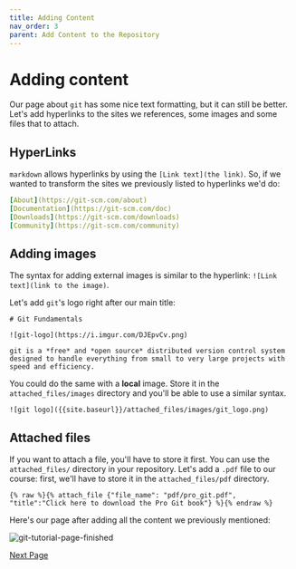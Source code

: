 ```yaml
---
title: Adding Content
nav_order: 3
parent: Add Content to the Repository
---
```


# Adding content

Our page about `git` has some nice text formatting, but it can still be better.
Let's add hyperlinks to the sites we references, some images and some files that to attach.

## HyperLinks

`markdown` allows hyperlinks by using the `[Link text](the link)`.
So, if we wanted to transform the sites we previously listed to hyperlinks we'd do:

```yaml
[About](https://git-scm.com/about)
[Documentation](https://git-scm.com/doc)
[Downloads](https://git-scm.com/downloads)
[Community](https://git-scm.com/community)
```

## Adding images

The syntax for adding external images is similar to the hyperlink: `![Link text](link to the image)`.

Let's add `git`'s logo right after our main title:

```
# Git Fundamentals

![git-logo](https://i.imgur.com/DJEpvCv.png)

git is a *free* and *open source* distributed version control system designed to handle everything from small to very large projects with speed and efficiency.
```

You could do the same with a **local** image.
Store it in the `attached_files/images` directory and you'll be able to use a similar syntax.

`![git logo]({{site.baseurl}}/attached_files/images/git_logo.png)`

## Attached files

If you want to attach a file, you'll have to store it first.
You can use the `attached_files/` directory in your repository.
Let's add a `.pdf` file to our course: first, we'll have to store it in the `attached_files/pdf` directory.

`{% raw %}{% attach_file {"file_name": "pdf/pro_git.pdf", "title":"Click here to download the Pro Git book"} %}{% endraw %}`

Here's our page after adding all the content we previously mentioned:

![git-tutorial-page-finished](https://i.imgur.com/QhTkaL4.png)


[Next Page](https://devops-education.gitlab.io/cwac-workshop/course/adding_a_quiz/)